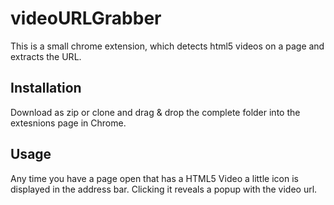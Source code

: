 # videoURLGrabber
This is a small chrome extension, which detects html5 videos on a page and extracts the URL.

## Installation
Download as zip or clone and drag & drop the complete folder into the extesnions page in Chrome.

## Usage
Any time you have a page open that has a HTML5 Video a little icon is displayed in the address bar. Clicking it reveals a popup with the video url. 
